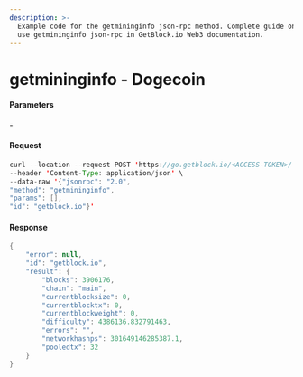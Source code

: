 ```yaml
---
description: >-
  Example code for the getmininginfo json-rpc method. Сomplete guide on how to
  use getmininginfo json-rpc in GetBlock.io Web3 documentation.
---
```


# getmininginfo - Dogecoin

#### Parameters

\-

#### Request

```java
curl --location --request POST 'https://go.getblock.io/<ACCESS-TOKEN>/' \
--header 'Content-Type: application/json' \
--data-raw '{"jsonrpc": "2.0",
"method": "getmininginfo",
"params": [],
"id": "getblock.io"}'
```

#### Response

```java
{
    "error": null,
    "id": "getblock.io",
    "result": {
        "blocks": 3906176,
        "chain": "main",
        "currentblocksize": 0,
        "currentblocktx": 0,
        "currentblockweight": 0,
        "difficulty": 4386136.832791463,
        "errors": "",
        "networkhashps": 301649146285387.1,
        "pooledtx": 32
    }
}
```
